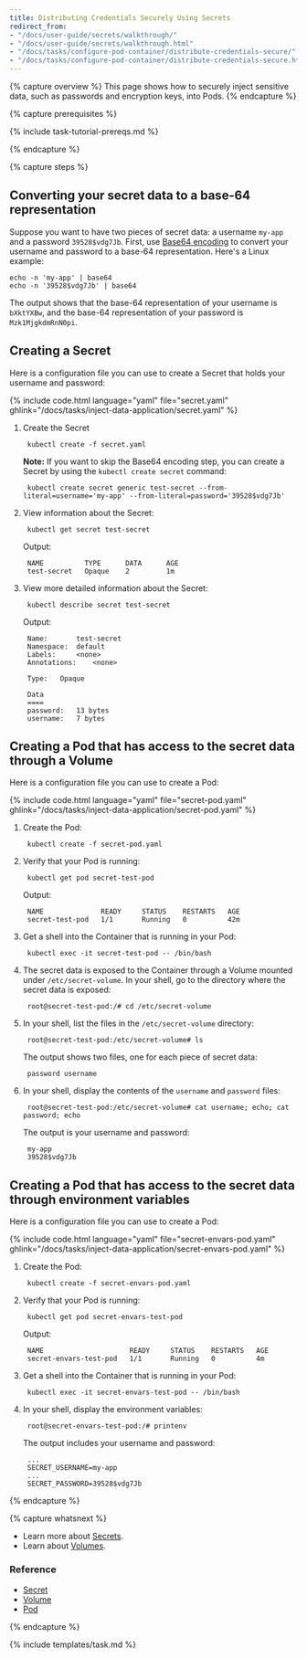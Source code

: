 ```yaml
---
title: Distributing Credentials Securely Using Secrets
redirect_from:
- "/docs/user-guide/secrets/walkthrough/"
- "/docs/user-guide/secrets/walkthrough.html"
- "/docs/tasks/configure-pod-container/distribute-credentials-secure/"
- "/docs/tasks/configure-pod-container/distribute-credentials-secure.html"
---
```


{% capture overview %}
This page shows how to securely inject sensitive data, such as passwords and
encryption keys, into Pods.
{% endcapture %}

{% capture prerequisites %}

{% include task-tutorial-prereqs.md %}

{% endcapture %}

{% capture steps %}

## Converting your secret data to a base-64 representation

Suppose you want to have two pieces of secret data: a username `my-app` and a password
`39528$vdg7Jb`. First, use [Base64 encoding](https://www.base64encode.org/) to
convert your username and password to a base-64 representation. Here's a Linux
example:

    echo -n 'my-app' | base64
    echo -n '39528$vdg7Jb' | base64

The output shows that the base-64 representation of your username is `bXktYXBw`,
and the base-64 representation of your password is `Mzk1MjgkdmRnN0pi`.

## Creating a Secret

Here is a configuration file you can use to create a Secret that holds your
username and password:

{% include code.html language="yaml" file="secret.yaml" ghlink="/docs/tasks/inject-data-application/secret.yaml" %}

1. Create the Secret

        kubectl create -f secret.yaml

    **Note:** If you want to skip the Base64 encoding step, you can create a Secret
    by using the `kubectl create secret` command:

        kubectl create secret generic test-secret --from-literal=username='my-app' --from-literal=password='39528$vdg7Jb'

1. View information about the Secret:

        kubectl get secret test-secret

    Output:

        NAME          TYPE      DATA      AGE
        test-secret   Opaque    2         1m


1. View more detailed information about the Secret:

        kubectl describe secret test-secret

    Output:

        Name:       test-secret
        Namespace:  default
        Labels:     <none>
        Annotations:    <none>

        Type:   Opaque

        Data
        ====
        password:   13 bytes
        username:   7 bytes

## Creating a Pod that has access to the secret data through a Volume

Here is a configuration file you can use to create a Pod:

{% include code.html language="yaml" file="secret-pod.yaml" ghlink="/docs/tasks/inject-data-application/secret-pod.yaml" %}

1. Create the Pod:

        kubectl create -f secret-pod.yaml

1. Verify that your Pod is running:

        kubectl get pod secret-test-pod

    Output:

        NAME              READY     STATUS    RESTARTS   AGE
        secret-test-pod   1/1       Running   0          42m


1. Get a shell into the Container that is running in your Pod:

        kubectl exec -it secret-test-pod -- /bin/bash

1. The secret data is exposed to the Container through a Volume mounted under
`/etc/secret-volume`. In your shell, go to the directory where the secret data
is exposed:

        root@secret-test-pod:/# cd /etc/secret-volume

1. In your shell, list the files in the `/etc/secret-volume` directory:

        root@secret-test-pod:/etc/secret-volume# ls

    The output shows two files, one for each piece of secret data:

        password username

1. In your shell, display the contents of the `username` and `password` files:

        root@secret-test-pod:/etc/secret-volume# cat username; echo; cat password; echo

    The output is your username and password:

        my-app
        39528$vdg7Jb

## Creating a Pod that has access to the secret data through environment variables

Here is a configuration file you can use to create a Pod:

{% include code.html language="yaml" file="secret-envars-pod.yaml" ghlink="/docs/tasks/inject-data-application/secret-envars-pod.yaml" %}

1. Create the Pod:

        kubectl create -f secret-envars-pod.yaml

1. Verify that your Pod is running:

        kubectl get pod secret-envars-test-pod

    Output:

        NAME                     READY     STATUS    RESTARTS   AGE
        secret-envars-test-pod   1/1       Running   0          4m

1. Get a shell into the Container that is running in your Pod:

        kubectl exec -it secret-envars-test-pod -- /bin/bash

1. In your shell, display the environment variables:

        root@secret-envars-test-pod:/# printenv

    The output includes your username and password:

        ...
        SECRET_USERNAME=my-app
        ...
        SECRET_PASSWORD=39528$vdg7Jb

{% endcapture %}

{% capture whatsnext %}

* Learn more about [Secrets](/docs/concepts/configuration/secret/).
* Learn about [Volumes](/docs/concepts/storage/volumes/).

### Reference

* [Secret](/docs/api-reference/v1.6/#secret-v1-core)
* [Volume](/docs/api-reference/v1.6/#volume-v1-core)
* [Pod](/docs/api-reference/v1.6/#pod-v1-core)

{% endcapture %}

{% include templates/task.md %}
